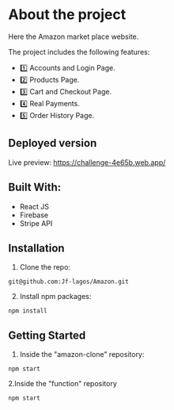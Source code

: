 # About the project

Here the Amazon market place website. 

The project includes the following features:     
- 1️⃣ Accounts and Login Page.
- 2️⃣ Products Page.
- 3️⃣ Cart and Checkout Page.
- 4️⃣ Real Payments.
- 5️⃣ Order History Page. 

## Deployed version

Live preview: https://challenge-4e65b.web.app/

## Built With: 

- React JS
- Firebase
- Stripe API

## Installation

1. Clone the repo:
```
git@github.com:Jf-lagos/Amazon.git
```
2. Install npm packages:
```
npm install
```

## Getting Started 
1. Inside the "amazon-clone" repository:
```
npm start
```
2.Inside the "function" repository
```
npm start
```


